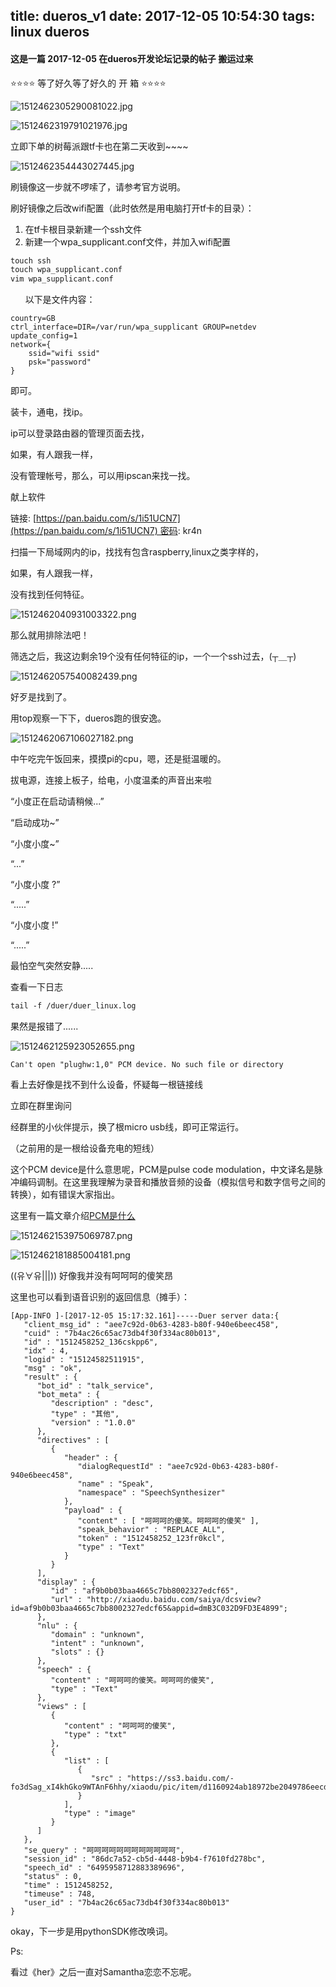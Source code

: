 title: dueros_v1
date: 2017-12-05 10:54:30
tags: linux dueros
---


#### 这是一篇 2017-12-05 在dueros开发论坛记录的帖子 搬运过来

⭐⭐⭐⭐ 等了好久等了好久的 开 箱 ⭐⭐⭐⭐

![1512462305290081022.jpg](http://boscdn.bpc.baidu.com/v1/developer/1512462305290081022.jpg)

![1512462319791021976.jpg](http://boscdn.bpc.baidu.com/v1/developer/1512462319791021976.jpg)


立即下单的树莓派跟tf卡也在第二天收到~~~~

![1512462354443027445.jpg](http://boscdn.bpc.baidu.com/v1/developer/1512462354443027445.jpg)

刷镜像这一步就不啰嗦了，请参考官方说明。

刷好镜像之后改wifi配置（此时依然是用电脑打开tf卡的目录）：

1. 在tf卡根目录新建一个ssh文件
1. 新建一个wpa_supplicant.conf文件，并加入wifi配置

```bash
touch ssh
touch wpa_supplicant.conf
vim wpa_supplicant.conf
```
      以下是文件内容：

```text
country=GB
ctrl_interface=DIR=/var/run/wpa_supplicant GROUP=netdev
update_config=1
network={
    ssid="wifi ssid"
    psk="password"
}
```


即可。

装卡，通电，找ip。

ip可以登录路由器的管理页面去找，

如果，有人跟我一样，

没有管理帐号，那么，可以用ipscan来找一找。

献上软件

链接: [https://pan.baidu.com/s/1i51UCN7](https://pan.baidu.com/s/1i51UCN7) 密码: kr4n

扫描一下局域网内的ip，找找有包含raspberry,linux之类字样的，

如果，有人跟我一样，

没有找到任何特征。

![1512462040931003322.png](http://boscdn.bpc.baidu.com/v1/developer/1512462040931003322.png)

那么就用排除法吧！

筛选之后，我这边剩余19个没有任何特征的ip，一个一个ssh过去，(┬＿┬)

![1512462057540082439.png](http://boscdn.bpc.baidu.com/v1/developer/1512462057540082439.png)

好歹是找到了。

用top观察一下下，dueros跑的很安逸。

![1512462067106027182.png](http://boscdn.bpc.baidu.com/v1/developer/1512462067106027182.png)

中午吃完午饭回来，摸摸pi的cpu，嗯，还是挺温暖的。

拔电源，连接上板子，给电，小度温柔的声音出来啦



“小度正在启动请稍候...”

“启动成功~”

“小度小度~”

“...”

“小度小度 ?”

“.....”

“小度小度 !”

“.....”



最怕空气突然安静.....

查看一下日志

```bash
tail -f /duer/duer_linux.log
```


果然是报错了......

![1512462125923052655.png](http://boscdn.bpc.baidu.com/v1/developer/1512462125923052655.png)

```text
Can't open "plughw:1,0" PCM device. No such file or directory
```

看上去好像是找不到什么设备，怀疑每一根链接线

立即在群里询问

经群里的小伙伴提示，换了根micro usb线，即可正常运行。

（之前用的是一根给设备充电的短线）

这个PCM device是什么意思呢，PCM是pulse code modulation，中文译名是脉冲编码调制。在这里我理解为录音和播放音频的设备（模拟信号和数字信号之间的转换），如有错误大家指出。

这里有一篇文章介绍[PCM是什么](http://blog.csdn.net/junglyfine/article/details/8665589)


![1512462153975069787.png](http://boscdn.bpc.baidu.com/v1/developer/1512462153975069787.png)

![1512462181885004181.png](http://boscdn.bpc.baidu.com/v1/developer/1512462181885004181.png)


((유∀유|||)) 好像我并没有呵呵呵的傻笑昂

这里也可以看到语音识别的返回信息（摊手）：


```text
[App-INFO ]-[2017-12-05 15:17:32.161]-----Duer server data:{
   "client_msg_id" : "aee7c92d-0b63-4283-b80f-940e6beec458",
   "cuid" : "7b4ac26c65ac73db4f30f334ac80b013",
   "id" : "1512458252_136cskpp6",
   "idx" : 4,
   "logid" : "15124582511915",
   "msg" : "ok",
   "result" : {
      "bot_id" : "talk_service",
      "bot_meta" : {
         "description" : "desc",
         "type" : "其他",
         "version" : "1.0.0"
      },
      "directives" : [
         {
            "header" : {
               "dialogRequestId" : "aee7c92d-0b63-4283-b80f-940e6beec458",
               "name" : "Speak",
               "namespace" : "SpeechSynthesizer"
            },
            "payload" : {
               "content" : [ "呵呵呵的傻笑。呵呵呵的傻笑" ],
               "speak_behavior" : "REPLACE_ALL",
               "token" : "1512458252_123fr0kcl",
               "type" : "Text"
            }
         }
      ],
      "display" : {
         "id" : "af9b0b03baa4665c7bb8002327edcf65",
         "url" : "http://xiaodu.baidu.com/saiya/dcsview?id=af9b0b03baa4665c7bb8002327edcf65&appid=dmB3C032D9FD3E4899";
      },
      "nlu" : {
         "domain" : "unknown",
         "intent" : "unknown",
         "slots" : {}
      },
      "speech" : {
         "content" : "呵呵呵的傻笑。呵呵呵的傻笑",
         "type" : "Text"
      },
      "views" : [
         {
            "content" : "呵呵呵的傻笑",
            "type" : "txt"
         },
         {
            "list" : [
               {
                  "src" : "https://ss3.baidu.com/-fo3dSag_xI4khGko9WTAnF6hhy/xiaodu/pic/item/d1160924ab18972be2049786eecd7b899e510abb.jpg";
               }
            ],
            "type" : "image"
         }
      ]
   },
   "se_query" : "呵呵呵呵呵呵呵呵呵呵呵呵",
   "session_id" : "86dc7a52-cb5d-4448-b9b4-f7610fd278bc",
   "speech_id" : "6495958712883389696",
   "status" : 0,
   "time" : 1512458252,
   "timeuse" : 748,
   "user_id" : "7b4ac26c65ac73db4f30f334ac80b013"
}
```

okay，下一步是用pythonSDK修改唤词。



Ps:

看过《her》之后一直对Samantha恋恋不忘呢。
